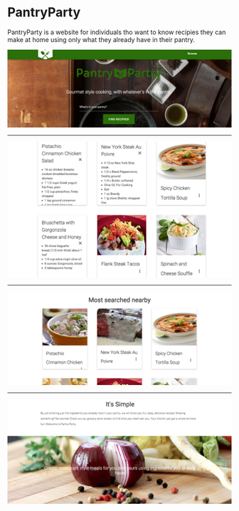 # PantryParty


PantryParty is a website for individuals tho want to know recipies they can make at home using only what they already have in their pantry. 

<img src ="/images/top.png">
<hr>
<img src ="/images/second.png">
<hr>
<img src ="/images/third.png">
<hr>
<img src = "/images/last.png">


